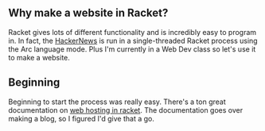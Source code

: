 ## Why make a website in Racket?
Racket gives lots of different functionality and is incredibly easy to program in. In fact, the [HackerNews](https://news.ycombinator.com/) is run in a single-threaded Racket process using the Arc language mode.
Plus I'm currently in a Web Dev class so let's use it to make a website.

## Beginning
Beginning to start the process was really easy. There's a ton great documentation on [web hosting in racket](https://docs.racket-lang.org/continue/). The documentation goes over making a blog, so I figured I'd give that a go. 
